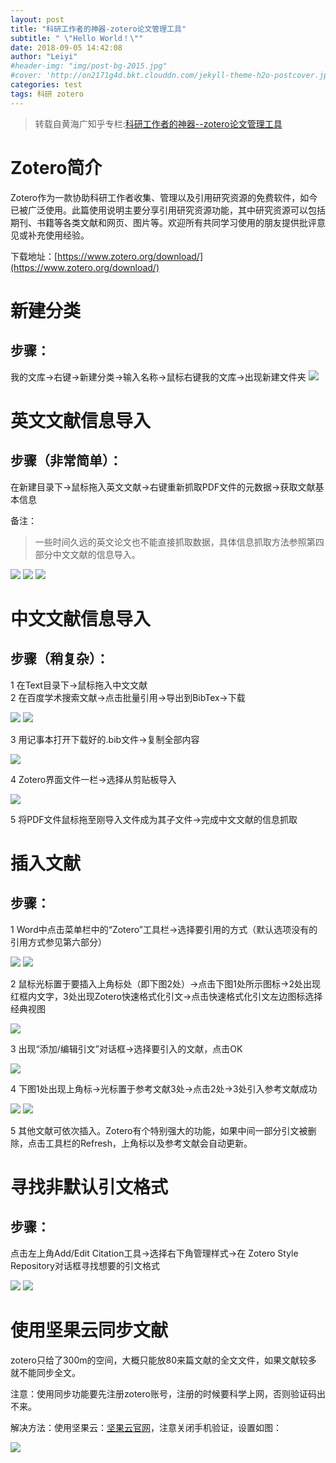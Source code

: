 ```yaml
---
layout: post
title: "科研工作者的神器-zotero论文管理工具"
subtitle: " \"Hello World！\""
date: 2018-09-05 14:42:08
author: "Leiyi"
#header-img: "img/post-bg-2015.jpg"
#cover: 'http://on2171g4d.bkt.clouddn.com/jekyll-theme-h2o-postcover.jpg'
categories: test
tags: 科研 zotero
---
```


> 转载自黄海广知乎专栏:[科研工作者的神器--zotero论文管理工具](https://zhuanlan.zhihu.com/p/30899762)

# Zotero简介
Zotero作为一款协助科研工作者收集、管理以及引用研究资源的免费软件，如今已被广泛使用。此篇使用说明主要分享引用研究资源功能，其中研究资源可以包括期刊、书籍等各类文献和网页、图片等。欢迎所有共同学习使用的朋友提供批评意见或补充使用经验。

下载地址：[https://www.zotero.org/download/](https://www.zotero.org/download/)

# 新建分类
## 步骤：

我的文库→右键→新建分类→输入名称→鼠标右键我的文库→出现新建文件夹
![](https://note.youdao.com/yws/api/personal/file/C897FB99DE674E5EBB460A8B2CD79FCB?method=download&shareKey=71cbe034cae2b331db0dc9f7e7cc1eb5)

# 英文文献信息导入
## 步骤（非常简单）：

在新建目录下→鼠标拖入英文文献→右键重新抓取PDF文件的元数据→获取文献基本信息

备注：

> 一些时间久远的英文论文也不能直接抓取数据，具体信息抓取方法参照第四部分中文文献的信息导入。

![](../assets/images/2.png)
![](../assets/images/3.png)
![](../assets/images/4.png)


# 中文文献信息导入
## 步骤（稍复杂）：

1  在Text目录下→鼠标拖入中文文献  
2  在百度学术搜索文献→点击批量引用→导出到BibTex→下载

![](../assets/images/1.png)
![](../assets/images/6.png)

3 用记事本打开下载好的.bib文件→复制全部内容

![](../assets/images/7.png)

4 Zotero界面文件一栏→选择从剪贴板导入

![](../assets/images/8.png)

5 将PDF文件鼠标拖至刚导入文件成为其子文件→完成中文文献的信息抓取

# 插入文献
## 步骤：

1 Word中点击菜单栏中的“Zotero”工具栏→选择要引用的方式（默认选项没有的引用方式参见第六部分）

![](../assets/images/9.png)
![](../assets/images/10.png)

2 鼠标光标置于要插入上角标处（即下图2处）→点击下图1处所示图标→2处出现红框内文字，3处出现Zotero快速格式化引文→点击快速格式化引文左边图标选择经典视图

![](../assets/images/11.png)

3 出现“添加/编辑引文”对话框→选择要引入的文献，点击OK

![](../assets/images/12.png)

4 下图1处出现上角标→光标置于参考文献3处→点击2处→3处引入参考文献成功

![](../assets/images/13.png)
![](../assets/images/14.png)

5 其他文献可依次插入。Zotero有个特别强大的功能，如果中间一部分引文被删除，点击工具栏的Refresh，上角标以及参考文献会自动更新。

# 寻找非默认引文格式
## 步骤：

点击左上角Add/Edit
Citation工具→选择右下角管理样式→在 Zotero Style Repository对话框寻找想要的引文格式

![](../assets/images/15.png)
![](../assets/images/16.png)

# 使用坚果云同步文献
zotero只给了300m的空间，大概只能放80来篇文献的全文文件，如果文献较多就不能同步全文。

注意：使用同步功能要先注册zotero账号，注册的时候要科学上网，否则验证码出不来。

解决方法：使用坚果云：[坚果云官网](https://www.jianguoyun.com/)，注意关闭手机验证，设置如图：

![](../assets/images/17.png)
